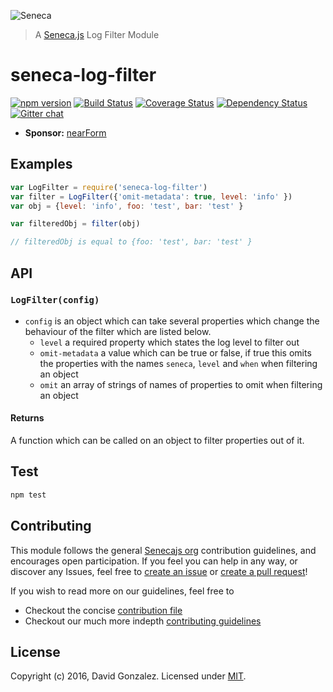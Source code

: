 ![Seneca](http://senecajs.org/files/assets/seneca-logo.png)
> A [Seneca.js](http://senecajs.org) Log Filter Module


# seneca-log-filter
[![npm version][npm-badge]][npm-url]
[![Build Status][travis-badge]][travis-url]
[![Coverage Status][coveralls-badge]][coveralls-url]
[![Dependency Status][david-badge]][david-url]
[![Gitter chat][gitter-badge]][gitter-url]

- __Sponsor:__ [nearForm][Sponsor]

## Examples

```js
var LogFilter = require('seneca-log-filter')
var filter = LogFilter({'omit-metadata': true, level: 'info' })
var obj = {level: 'info', foo: 'test', bar: 'test' }

var filteredObj = filter(obj)

// filteredObj is equal to {foo: 'test', bar: 'test' }
```

## API

### `LogFilter(config)`
- `config` is an object which can take several properties which change the behaviour of the filter which are listed below.
  - `level` a required property which states the log level to filter out
  - `omit-metadata` a value which can be true or false, if true this omits the properties with the names `seneca`, `level` and `when` when filtering an object
  - `omit` an array of strings of names of properties to omit when filtering an object

#### Returns
A function which can be called on an object to filter properties out of it.

## Test

```sh
npm test
```

## Contributing

This module follows the general [Senecajs org][] contribution guidelines, and encourages open participation. If you feel you can help in any way, or discover any Issues, feel free to [create an issue][issue] or [create a pull request][pr]!

If you wish to read more on our guidelines, feel free to

  - Checkout the concise [contribution file][contrib]
  - Checkout our much more indepth [contributing guidelines][contribGuide]


## License

Copyright (c) 2016, David Gonzalez.
Licensed under [MIT][].

[MIT]: ./LICENSE
[npm-badge]: https://badge.fury.io/js/seneca-log-filter.svg
[npm-url]: https://badge.fury.io/js/seneca-log-filter
[travis-badge]: https://api.travis-ci.org/senecajs/seneca-log-filter.svg
[travis-url]: https://travis-ci.org/senecajs/seneca-log-filter
[coveralls-badge]:https://coveralls.io/repos/senecajs/seneca-log-filter/badge.svg?branch=master&service=github
[coveralls-url]: https://coveralls.io/github/senecajs/seneca-log-filter?branch=master
[david-badge]: https://david-dm.org/senecajs/seneca-log-filter.svg
[david-url]: https://david-dm.org/senecajs/seneca-log-filter
[gitter-badge]: https://badges.gitter.im/senecajs/seneca.svg
[gitter-url]: https://gitter.im/senecajs/seneca
[Senecajs org]: https://github.com/senecajs/
[issue]: https://github.com/senecajs/seneca-log-filter/issues
[pr]: https://github.com/senecajs/seneca-log-filter/pulls
[contrib]: ./CONTRIBUTING.md
[contribGuide]: http://senecajs.org/contribute/
[Sponsor]: http://nearform.com
